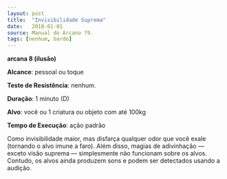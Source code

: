 ```yaml
---
layout: post
title:  "Invisibilidade Suprema"
date:   2018-01-01
source: Manual do Arcano 79.
tags: [nenhum, bardo]
---
```


**arcana 8 (ilusão)**

**Alcance**: pessoal ou toque

**Teste de Resistência**: nenhum.

**Duração**: 1 minuto (D)

**Alvo**: você ou 1 criatura ou objeto com até 100kg

**Tempo de Execução**: ação padrão

Como invisibilidade maior, mas disfarça qualquer odor que você exale (tornando o alvo imune a faro). Além disso, magias de adivinhação — exceto visão suprema — simplesmente não funcionam sobre os alvos. Contudo, os alvos ainda produzem sons e podem ser detectados usando a audição.

